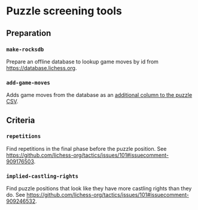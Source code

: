 Puzzle screening tools
======================

Preparation
-----------

### `make-rocksdb`

Prepare an offline database to lookup game moves by id from
https://database.lichess.org.

### `add-game-moves`

Adds game moves from the database as an
[additional column to the puzzle CSV](https://drive.google.com/file/d/1kjfQPQ-CjSSER_JOHa_NvY38xK4JsHOc/view?usp=sharing).

Criteria
--------

### `repetitions`

Find repetitions in the final phase before the puzzle position.
See https://github.com/lichess-org/tactics/issues/101#issuecomment-909176503.

### `implied-castling-rights`

Find puzzle positions that look like they have more castling rights than they
do. See https://github.com/lichess-org/tactics/issues/101#issuecomment-909246532.
